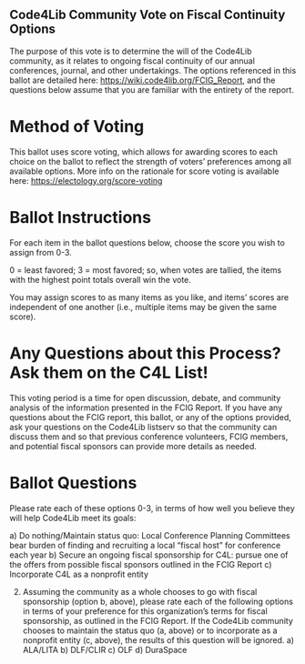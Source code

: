 Code4Lib Community Vote on Fiscal Continuity Options
-----------------------------------------------------

The purpose of this vote is to determine the will of the Code4Lib community, as it relates to ongoing fiscal continuity of our annual conferences, journal, and other undertakings. The options referenced in this ballot are detailed here: https://wiki.code4lib.org/FCIG_Report, and the questions below assume that you are familiar with the entirety of the report.

Method of Voting
================
This ballot uses score voting, which allows for awarding scores to each choice on the ballot to reflect the strength of voters’ preferences among all available options. More info on the rationale for score voting is available here: https://electology.org/score-voting

Ballot Instructions
===================
For each item in the ballot questions below, choose the score you wish to assign from 0-3.

0 = least favored; 3 = most favored; so, when votes are tallied, the items with the highest point totals overall win the vote. 

You may assign scores to as many items as you like, and items’ scores are independent of one another (i.e., multiple items may be given the same score).

Any Questions about this Process? Ask them on the C4L List! 
===========================================================
This voting period is a time for open discussion, debate, and community analysis of the information presented in the FCIG Report. If you have any questions about the FCIG report, this ballot, or any of the options provided, ask your questions on the Code4Lib listserv so that the community can discuss them and so that previous conference volunteers, FCIG members, and potential fiscal sponsors can provide more details as needed.

Ballot Questions
================
Please rate each of these options 0-3, in terms of how well you believe they will help Code4Lib meet its goals:

a) Do nothing/Maintain status quo: Local Conference Planning Committees bear burden of finding and recruiting a local “fiscal host” for conference each year
b) Secure an ongoing fiscal sponsorship for C4L: pursue one of the offers from possible fiscal sponsors outlined in the FCIG Report
c) Incorporate C4L as a nonprofit entity


2. Assuming the community as a whole chooses to go with fiscal sponsorship (option b, above), please rate each of the following options in terms of your preference for this organization’s terms for fiscal sponsorship, as outlined in the FCIG Report. If the Code4Lib community chooses to maintain the status quo (a, above) or to incorporate as a nonprofit entity (c, above), the results of this question will be ignored.
a) ALA/LITA
b) DLF/CLIR
c) OLF
d) DuraSpace
